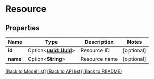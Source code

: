 # Resource

## Properties

Name | Type | Description | Notes
------------ | ------------- | ------------- | -------------
**id** | Option<[**uuid::Uuid**](uuid::Uuid.md)> | Resource ID | [optional]
**name** | Option<**String**> | Resource name | [optional]

[[Back to Model list]](../README.md#documentation-for-models) [[Back to API list]](../README.md#documentation-for-api-endpoints) [[Back to README]](../README.md)


